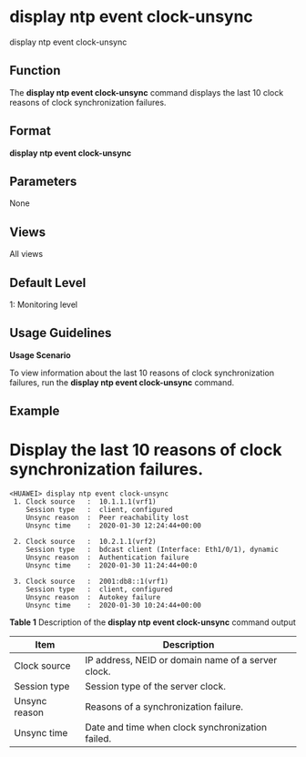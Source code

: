 display ntp event clock-unsync
==============================

display ntp event clock-unsync

Function
--------

The **display ntp event clock-unsync** command displays the last 10 clock reasons of clock synchronization failures.



Format
------

**display ntp event clock-unsync**



Parameters
----------

None


Views
-----

All views



Default Level
-------------

1: Monitoring level



Usage Guidelines
----------------

**Usage Scenario**

To view information about the last 10 reasons of clock synchronization failures, run the **display ntp event clock-unsync** command.



Example
-------

# Display the last 10 reasons of clock synchronization failures.
```
<HUAWEI> display ntp event clock-unsync
 1. Clock source   :  10.1.1.1(vrf1)
    Session type   :  client, configured
    Unsync reason  :  Peer reachability lost
    Unsync time    :  2020-01-30 12:24:44+00:00

 2. Clock source   :  10.2.1.1(vrf2)
    Session type   :  bdcast client (Interface: Eth1/0/1), dynamic
    Unsync reason  :  Authentication failure 
    Unsync time    :  2020-01-30 11:24:44+00:0

 3. Clock source   :  2001:db8::1(vrf1)
    Session type   :  client, configured
    Unsync reason  :  Autokey failure  
    Unsync time    :  2020-01-30 10:24:44+00:00

```


**Table 1** Description of the
**display ntp event clock-unsync** command output

| Item | Description |
| --- | --- |
| Clock source | IP address, NEID or domain name of a server clock. |
| Session type | Session type of the server clock. |
| Unsync reason | Reasons of a synchronization failure. |
| Unsync time | Date and time when clock synchronization failed. |
